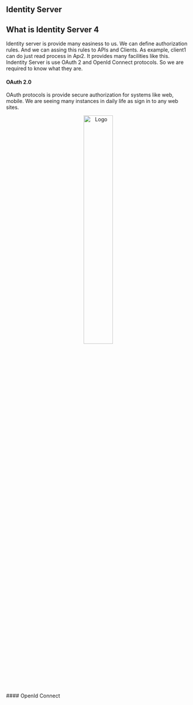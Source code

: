 ## Identity Server

## What is Identity Server 4 
Identity server is provide many easiness to us. We can define authorization rules. And we can assing this rules to APIs and Clients. As example, client1 can do just read process in Apı2. It provides many facilities like this. Indentity Server is use OAuth 2 and OpenId Connect protocols. So we are required to know what they are.
#### OAuth 2.0
OAuth protocols is provide secure authorization for systems like web, mobile. We are seeing many instances in daily life as sign in to any web sites. 
<div align="center">
<img src="https://lipis.github.io/bootstrap-social/assets/img/bootstrap-social.png" alt="Logo" width="40%" height="40%">
  </div>
<br/>
#### OpenId Connect
